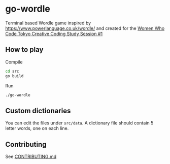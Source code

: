 # go-wordle
Terminal based Wordle game inspired by https://www.powerlanguage.co.uk/wordle/ and created for the [Women Who Code Tokyo Creative Coding Study Session #1](https://github.com/WWCodeTokyo/creative-coding/wiki/Session-1:-%22Great-Artists-Steal-(With-Permission)%22)

## How to play

Compile

``` sh
cd src
go build
```

Run
``` sh
./go-wordle
```

## Custom dictionaries

You can edit the files under `src/data`. A dictionary file should contain 5 letter words, one on each line.

## Contributing

See [CONTRIBUTING.md](CONTRIBUTING.md)
